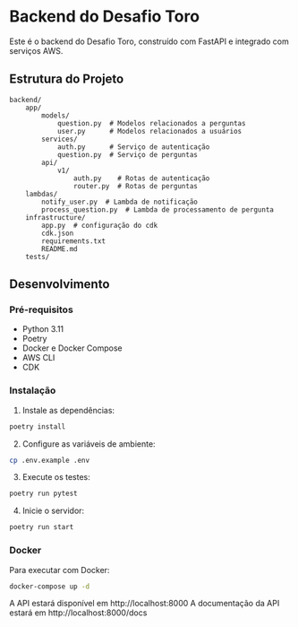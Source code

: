 # Backend do Desafio Toro

Este é o backend do Desafio Toro, construído com FastAPI e integrado com serviços AWS.

## Estrutura do Projeto

```
backend/
    app/
        models/
            question.py  # Modelos relacionados a perguntas
            user.py      # Modelos relacionados a usuários
        services/
            auth.py      # Serviço de autenticação
            question.py  # Serviço de perguntas
        api/
            v1/
                auth.py    # Rotas de autenticação
                router.py  # Rotas de perguntas
    lambdas/
        notify_user.py  # Lambda de notificação
        process_question.py  # Lambda de processamento de pergunta
    infrastructure/
        app.py  # configuração do cdk
        cdk.json
        requirements.txt
        README.md
    tests/

```

## Desenvolvimento

### Pré-requisitos
- Python 3.11
- Poetry
- Docker e Docker Compose 
- AWS CLI
- CDK

### Instalação

1. Instale as dependências:
```bash
poetry install
```

2. Configure as variáveis de ambiente:
```bash
cp .env.example .env
```

3. Execute os testes:
```bash
poetry run pytest
```

4. Inicie o servidor:
```bash
poetry run start
```

### Docker

Para executar com Docker:

```bash
docker-compose up -d
``` 

A API estará disponível em http://localhost:8000
A documentação da API estará em http://localhost:8000/docs 